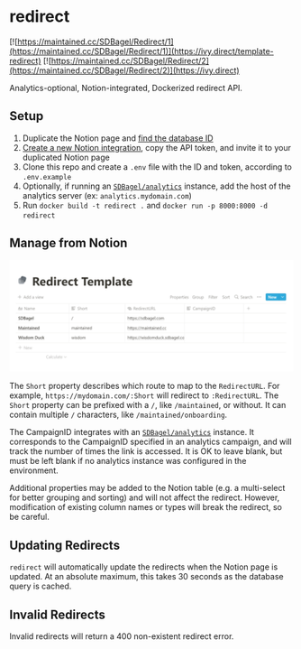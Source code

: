 # redirect
[![https://maintained.cc/SDBagel/Redirect/1](https://maintained.cc/SDBagel/Redirect/1)](https://ivy.direct/template-redirect)
[![https://maintained.cc/SDBagel/Redirect/2](https://maintained.cc/SDBagel/Redirect/2)](https://ivy.direct)

Analytics-optional, Notion-integrated, Dockerized redirect API.

## Setup
1. Duplicate the Notion page and [find the database ID](https://developers.notion.com/docs/working-with-databases)
2. [Create a new Notion integration](https://www.notion.so/my-integrations), copy the API token, and invite it to your duplicated Notion page
3. Clone this repo and create a `.env` file with the ID and token, according to `.env.example`
4. Optionally, if running an [`SDBagel/analytics`](https://github.com/SDBagel/analytics) instance, add the host of the analytics server (ex: `analytics.mydomain.com`)
5. Run `docker build -t redirect .` and `docker run -p 8000:8000 -d redirect`

## Manage from Notion

![Notion Template](./.docs/notion_template.png)

The `Short` property describes which route to map to the `RedirectURL`. For example, `https://mydomain.com/:Short` will redirect to `:RedirectURL`. The `Short` property can be prefixed with a `/`, like `/maintained`, or without. It can contain multiple `/` characters, like `/maintained/onboarding`.

The CampaignID integrates with an [`SDBagel/analytics`](https://github.com/SDBagel/analytics) instance. It corresponds to the CampaignID specified in an analytics campaign, and will track the number of times the link is accessed. It is OK to leave blank, but must be left blank if no analytics instance was configured in the environment.

Additional properties may be added to the Notion table (e.g. a multi-select for better grouping and sorting) and will not affect the redirect. However, modification of existing column names or types will break the redirect, so be careful.

## Updating Redirects

`redirect` will automatically update the redirects when the Notion page is updated. At an absolute maximum, this takes 30 seconds as the database query is cached.

## Invalid Redirects

Invalid redirects will return a 400 non-existent redirect error.